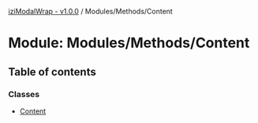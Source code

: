 [iziModalWrap - v1.0.0](../README.md) / Modules/Methods/Content

# Module: Modules/Methods/Content

## Table of contents

### Classes

- [Content](../classes/modules_methods_content.content.md)

